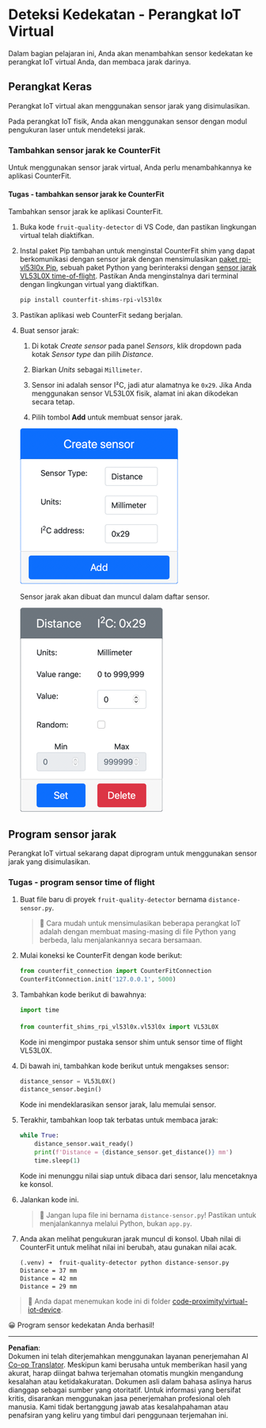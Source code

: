 <!--
CO_OP_TRANSLATOR_METADATA:
{
  "original_hash": "7e9f05bdc50a40fd924b1d66934471bf",
  "translation_date": "2025-08-27T22:48:44+00:00",
  "source_file": "4-manufacturing/lessons/4-trigger-fruit-detector/virtual-device-proximity.md",
  "language_code": "id"
}
-->
# Deteksi Kedekatan - Perangkat IoT Virtual

Dalam bagian pelajaran ini, Anda akan menambahkan sensor kedekatan ke perangkat IoT virtual Anda, dan membaca jarak darinya.

## Perangkat Keras

Perangkat IoT virtual akan menggunakan sensor jarak yang disimulasikan.

Pada perangkat IoT fisik, Anda akan menggunakan sensor dengan modul pengukuran laser untuk mendeteksi jarak.

### Tambahkan sensor jarak ke CounterFit

Untuk menggunakan sensor jarak virtual, Anda perlu menambahkannya ke aplikasi CounterFit.

#### Tugas - tambahkan sensor jarak ke CounterFit

Tambahkan sensor jarak ke aplikasi CounterFit.

1. Buka kode `fruit-quality-detector` di VS Code, dan pastikan lingkungan virtual telah diaktifkan.

1. Instal paket Pip tambahan untuk menginstal CounterFit shim yang dapat berkomunikasi dengan sensor jarak dengan mensimulasikan [paket rpi-vl53l0x Pip](https://pypi.org/project/rpi-vl53l0x/), sebuah paket Python yang berinteraksi dengan [sensor jarak VL53L0X time-of-flight](https://wiki.seeedstudio.com/Grove-Time_of_Flight_Distance_Sensor-VL53L0X/). Pastikan Anda menginstalnya dari terminal dengan lingkungan virtual yang diaktifkan.

    ```sh
    pip install counterfit-shims-rpi-vl53l0x
    ```

1. Pastikan aplikasi web CounterFit sedang berjalan.

1. Buat sensor jarak:

    1. Di kotak *Create sensor* pada panel *Sensors*, klik dropdown pada kotak *Sensor type* dan pilih *Distance*.

    1. Biarkan *Units* sebagai `Millimeter`.

    1. Sensor ini adalah sensor I²C, jadi atur alamatnya ke `0x29`. Jika Anda menggunakan sensor VL53L0X fisik, alamat ini akan dikodekan secara tetap.

    1. Pilih tombol **Add** untuk membuat sensor jarak.

    ![Pengaturan sensor jarak](../../../../../translated_images/counterfit-create-distance-sensor.967c9fb98f27888d95920c9784d004c972490eb71f70397fe13bd70a79a879a3.id.png)

    Sensor jarak akan dibuat dan muncul dalam daftar sensor.

    ![Sensor jarak yang telah dibuat](../../../../../translated_images/counterfit-distance-sensor.079eefeeea0b68afc36431ce8fcbe2f09a7e4916ed1cd5cb30e696db53bc18fa.id.png)

## Program sensor jarak

Perangkat IoT virtual sekarang dapat diprogram untuk menggunakan sensor jarak yang disimulasikan.

### Tugas - program sensor time of flight

1. Buat file baru di proyek `fruit-quality-detector` bernama `distance-sensor.py`.

    > 💁 Cara mudah untuk mensimulasikan beberapa perangkat IoT adalah dengan membuat masing-masing di file Python yang berbeda, lalu menjalankannya secara bersamaan.

1. Mulai koneksi ke CounterFit dengan kode berikut:

    ```python
    from counterfit_connection import CounterFitConnection
    CounterFitConnection.init('127.0.0.1', 5000)
    ```

1. Tambahkan kode berikut di bawahnya:

    ```python
    import time
    
    from counterfit_shims_rpi_vl53l0x.vl53l0x import VL53L0X
    ```

    Kode ini mengimpor pustaka sensor shim untuk sensor time of flight VL53L0X.

1. Di bawah ini, tambahkan kode berikut untuk mengakses sensor:

    ```python
    distance_sensor = VL53L0X()
    distance_sensor.begin()
    ```

    Kode ini mendeklarasikan sensor jarak, lalu memulai sensor.

1. Terakhir, tambahkan loop tak terbatas untuk membaca jarak:

    ```python
    while True:
        distance_sensor.wait_ready()
        print(f'Distance = {distance_sensor.get_distance()} mm')
        time.sleep(1)
    ```

    Kode ini menunggu nilai siap untuk dibaca dari sensor, lalu mencetaknya ke konsol.

1. Jalankan kode ini.

    > 💁 Jangan lupa file ini bernama `distance-sensor.py`! Pastikan untuk menjalankannya melalui Python, bukan `app.py`.

1. Anda akan melihat pengukuran jarak muncul di konsol. Ubah nilai di CounterFit untuk melihat nilai ini berubah, atau gunakan nilai acak.

    ```output
    (.venv) ➜  fruit-quality-detector python distance-sensor.py 
    Distance = 37 mm
    Distance = 42 mm
    Distance = 29 mm
    ```

> 💁 Anda dapat menemukan kode ini di folder [code-proximity/virtual-iot-device](../../../../../4-manufacturing/lessons/4-trigger-fruit-detector/code-proximity/virtual-iot-device).

😀 Program sensor kedekatan Anda berhasil!

---

**Penafian**:  
Dokumen ini telah diterjemahkan menggunakan layanan penerjemahan AI [Co-op Translator](https://github.com/Azure/co-op-translator). Meskipun kami berusaha untuk memberikan hasil yang akurat, harap diingat bahwa terjemahan otomatis mungkin mengandung kesalahan atau ketidakakuratan. Dokumen asli dalam bahasa aslinya harus dianggap sebagai sumber yang otoritatif. Untuk informasi yang bersifat kritis, disarankan menggunakan jasa penerjemahan profesional oleh manusia. Kami tidak bertanggung jawab atas kesalahpahaman atau penafsiran yang keliru yang timbul dari penggunaan terjemahan ini.